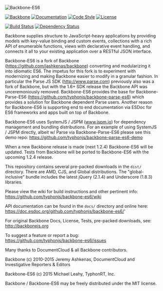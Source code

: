 ![Backbone-ES6](http://i.imgur.com/KKkgP8P.png)

[![Backbone](https://img.shields.io/badge/backbone-1.2.3-yellowgreen.svg?style=flat)](https://github.com/jashkenas/backbone)
[![Documentation](https://doc.esdoc.org/github.com/typhonjs/backbone-es6/badge.svg)](https://doc.esdoc.org/github.com/typhonjs/backbone-es6/)
[![Code Style](https://img.shields.io/badge/code%20style-allman-yellowgreen.svg?style=flat)](https://en.wikipedia.org/wiki/Indent_style#Allman_style)
[![License](https://img.shields.io/badge/license-MIT-yellowgreen.svg?style=flat)](https://github.com/typhonjs/backbone-es6/blob/master/LICENSE)

[![Build Status](https://travis-ci.org/typhonjs/backbone-es6.svg)](https://travis-ci.org/typhonjs/backbone-es6)
[![Dependency Status](https://www.versioneye.com/user/projects/5627b86536d0ab0021000f46/badge.svg?style=flat)](https://www.versioneye.com/user/projects/5627b86536d0ab0021000f46)

Backbone supplies structure to JavaScript-heavy applications by providing models with key-value binding and custom events, collections with a rich API of enumerable functions, views with declarative event handling, and connects it all to your existing application over a RESTful JSON interface.

Backbone-ES6 is a fork of Backbone (https://github.com/jashkenas/backbone) converting and modularizing it into idiomatic ES6. The impetus for this fork is to experiment with modernizing and making Backbone easier to modify in a granular fashion. In particular the Parse JS SDK (http://www.parse.com) previously also was a fork of Backbone, but with the 1.6+ SDK release the Backbone API was unceremoniously removed. Backbone-ES6 provides the base for Backbone-Parse-ES6 (https://github.com/typhonjs/backbone-parse-es6) which provides a solution for Backbone dependent Parse users. Another reason for Backbone-ES6 is supporting end to end documentation via ESDoc for ES6 frameworks and apps built on top of Backbone. 

Backbone-ES6 uses SystemJS / JSPM (www.jspm.io) for dependency management and bundling distributions. For an example of using SystemJS / JSPM directly, albeit w/ Parse via Backbone-Parse-ES6 please see this demo repo: https://github.com/typhonjs/backbone-parse-es6-demo

When a new Backbone release is made (next 1.2.4) Backbone-ES6 will be updated. Tests from Backbone will be ported to Backbone-ES6 with the upcoming 1.2.4 release. 

This repository contains several pre-packed downloads in the `dist/` directory. There are AMD, CJS, and Global distributions. The "global-inclusive" bundle includes the latest jQuery (2.1.4) and Underscore (1.8.3) libraries.

Please view the wiki for build instructions and other pertinent info:
https://github.com/typhonjs/backbone-es6/wiki

API documentation can be found in the `docs/` directory and online here:
https://doc.esdoc.org/github.com/typhonjs/backbone-es6/'

For original Backbone Docs, License, Tests, pre-packed downloads, see:
http://backbonejs.org

To suggest a feature or report a bug:
https://github.com/typhonjs/backbone-es6/issues

Many thanks to DocumentCloud & all Backbone contributors.

Backbone (c) 2010-2015 Jeremy Ashkenas, DocumentCloud and Investigative Reporters & Editors

Backbone-ES6 (c) 2015 Michael Leahy, TyphonRT, Inc. 

Backbone / Backbone-ES6 may be freely distributed under the MIT license.
